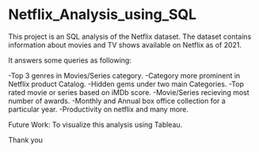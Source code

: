 # Netflix_Analysis_using_SQL

This project is an SQL analysis of the Netflix dataset. The dataset contains information about movies and TV shows available on Netflix as of 2021.

It answers some queries as following:

-Top 3 genres in Movies/Series category.
-Category more prominent in Netflix product Catalog.
-Hidden gems under two main Categories.
-Top rated movie or series based on iMDb score.
-Movie/Series recieving most number of awards.
-Monthly and Annual box office collection for a particular year.
-Productivity on netflix 
 and many more.
 
 Future Work: To visualize this analysis using Tableau.
 
 Thank you

